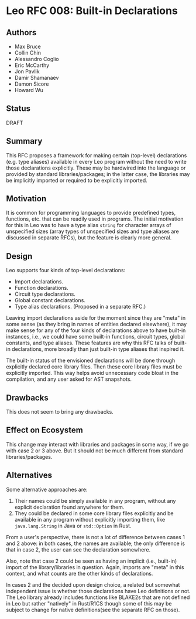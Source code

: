 # Leo RFC 008: Built-in Declarations

## Authors

- Max Bruce
- Collin Chin
- Alessandro Coglio
- Eric McCarthy
- Jon Pavlik
- Damir Shamanaev
- Damon Sicore
- Howard Wu

## Status

DRAFT

## Summary

This RFC proposes a framework for making certain (top-level) declarations (e.g. type aliases) available in every Leo program without the need to write those declarations explicitly. These may be hardwired into the language or provided by standard libraries/packages; in the latter case, the libraries may be implicitly imported or required to be explicitly imported.

## Motivation

It is common for programming languages to provide predefined types, functions, etc.
that can be readily used in programs. The initial motivation for this in Leo was to have a type alias `string` for character arrays of unspecified sizes (array types of unspecified sizes and type aliases are discussed in separate RFCs), but the feature is clearly more general.

## Design

Leo supports four kinds of top-level declarations:

- Import declarations.
- Function declarations.
- Circuit type declarations.
- Global constant declarations.
- Type alias declarations. (Proposed in a separate RFC.)

Leaving import declarations aside for the moment since they are "meta" in some sense
(as they bring in names of entities declared elsewhere),
it may make sense for any of the four kinds of declarations above to have built-in instances, i.e., we could have some built-in functions, circuit types, global constants, and type aliases. These features are why this RFC talks of built-in declarations, more broadly than just built-in type aliases that inspired it.

The built-in status of the envisioned declarations will be done through explicitly declared core library files. Then these core library files must be explicitly imported. This way helps avoid unnecessary code bloat in the compilation, and any user asked for AST snapshots.

## Drawbacks

This does not seem to bring any drawbacks.

## Effect on Ecosystem

This change may interact with libraries and packages in some way,
if we go with case 2 or 3 above.
But it should not be much different from standard libraries/packages.

## Alternatives

Some alternative approaches are:

1. Their names could be simply available in any program,
   without any explicit declaration found anywhere for them.
2. They could be declared in some core library files explicitly
 and be available in any program without explicitly importing them,
 like `java.lang.String` in Java or `std::Option` in Rust.

From a user's perspective, there is not a lot of difference between cases 1 and 2 above:
in both cases, the names are available; the only difference is that in case 2, the user can see the declaration somewhere.

Also, note that case 2 could be seen as having an implicit (i.e., built-in) import of the library/libraries in question. Again, imports are "meta" in this context, and what counts are the other kinds of declarations.

In cases 2 and the decided upon design choice, a related but somewhat independent issue is whether those declarations have Leo definitions or not. The Leo library already includes functions like BLAKE2s that are not defined in Leo but rather "natively" in Rust/R1CS though some of this may be subject to change for native definitions(see the separate RFC on those).
